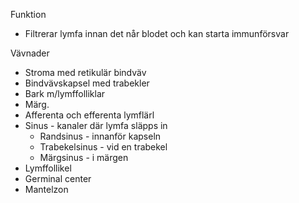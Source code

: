 
Funktion
* Filtrerar lymfa innan det når blodet och kan starta immunförsvar

Vävnader
- Stroma med retikulär bindväv
- Bindvävskapsel med trabekler
- Bark m/lymffolliklar
- Märg. 
- Afferenta och efferenta lymflärl
- Sinus - kanaler där lymfa släpps in
	- Randsinus - innanför kapseln
	- Trabekelsinus - vid en trabekel
	- Märgsinus - i märgen
- Lymffollikel
- Germinal center
- Mantelzon